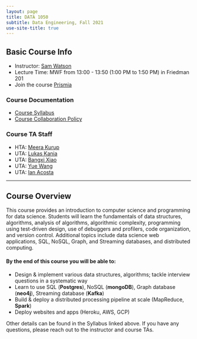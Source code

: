 ```yaml
---
layout: page
title: DATA 1050
subtitle: Data Engineering, Fall 2021
use-site-title: true
---
```


## Basic Course Info  

* Instructor: [Sam Watson](mailto:sswatson@brown.edu)
* Lecture Time: MWF from 13:00 - 13:50 (1:00 PM to 1:50 PM) in Friedman 201
* Join the course [Prismia](https://prismia.chat/projects/df0ad9ec-c39b-4e73-88aa-4823d7d553ee/join)

### Course Documentation
* [Course Syllabus](https://drive.google.com/file/d/1CQhwFKGDt_t-VyPiFvQ7s_JCHWQkm7Tq/view?usp=sharing)
* [Course Collaboration Policy](https://drive.google.com/file/d/1Qw_oouxe1o3tzr6ooB_6Q1ZoXcm-wTc6/view?usp=sharing)

### Course TA Staff
* HTA: [Meera Kurup](meera_kurup@brown.edu)
* UTA: [Lukas Kania](lukas_kania@brown.edu)
* UTA: [Bangxi Xiao](bangxi_xiao@brown.edu)
* UTA: [Yue Wang](yue_wang2@brown.edu)
* UTA: [Ian Acosta](ian_henry_acosta@brown.edu)

---

## Course Overview

This course provides an introduction to computer science and programming for data science. Students will learn the fundamentals of data structures, algorithms, analysis of algorithms, algorithmic complexity, programming using test-driven design, use of debuggers and profilers, code organization, and version control. Additional topics include data science web applications, SQL, NoSQL, Graph, and Streaming databases, and distributed computing.

#### By the end of this course you will be able to:
- Design & implement various data structures, algorithms; tackle interview questions in a systematic way
- Learn to use SQL (**Postgres**), NoSQL (**mongoDB**), Graph database (**neo4j**), Streaming database (**Kafka**)
- Build & deploy a distributed processing pipeline at scale (MapReduce, **Spark**)
- Deploy websites and apps (Heroku, AWS, GCP)

Other details can be found in the Syllabus linked above. If you have any questions, please reach out to the instructor and course TAs. 
